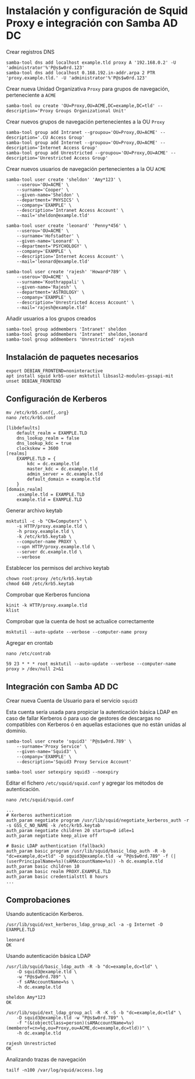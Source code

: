# Instalación y configuración de Squid Proxy e integración con Samba AD DC

Crear registros DNS

```
samba-tool dns add localhost example.tld proxy A '192.168.0.2' -U 'administrator'%'P@s$w0rd.123'
samba-tool dns add localhost 0.168.192.in-addr.arpa 2 PTR 'proxy.example.tld.' -U 'administrator'%'P@s$w0rd.123'
```

Crear nueva Unidad Organizativa `Proxy` para grupos de navegación, perteneciente a `ACME`

```
samba-tool ou create 'OU=Proxy,OU=ACME,DC=example,DC=tld' --description='Proxy Groups Organizational Unit'
```

Crear nuevos grupos de navegación pertenecientes a la OU `Proxy`

```
samba-tool group add Intranet --groupou='OU=Proxy,OU=ACME' --description='.CU Access Group'
samba-tool group add Internet --groupou='OU=Proxy,OU=ACME' --description='Internet Access Group'
samba-tool group add Unrestricted --groupou='OU=Proxy,OU=ACME' --description='Unrestricted Access Group'
```

Crear nuevos usuarios de navegación pertenecientes a la OU `ACME`

```
samba-tool user create 'sheldon' 'Amy*123' \
    --userou='OU=ACME' \
    --surname='Cooper' \
    --given-name='Sheldon' \
    --department='PHYSICS' \
    --company='EXAMPLE' \
    --description='Intranet Access Account' \
    --mail='sheldon@example.tld'

samba-tool user create 'leonard' 'Penny*456' \
    --userou='OU=ACME' \
    --surname='Hofstadter' \
    --given-name='Leonard' \
    --department='PSYCHOLOGY' \
    --company='EXAMPLE' \
    --description='Internet Access Account' \
    --mail='leonard@example.tld'

samba-tool user create 'rajesh' 'Howard*789' \
    --userou='OU=ACME' \
    --surname='Koothrappali' \
    --given-name='Rajesh' \
    --department='ASTROLOGY' \
    --company='EXAMPLE' \
    --description='Unrestricted Access Account' \
    --mail='rajesh@example.tld'
```

Añadir usuarios a los grupos creados

```
samba-tool group addmembers 'Intranet' sheldon
samba-tool group addmembers 'Intranet' sheldon,leonard
samba-tool group addmembers 'Unrestricted' rajesh
```

## Instalación de paquetes necesarios

```
export DEBIAN_FRONTEND=noninteractive
apt install squid krb5-user msktutil libsasl2-modules-gssapi-mit
unset DEBIAN_FRONTEND
```

## Configuración de Kerberos

```
mv /etc/krb5.conf{,.org}
nano /etc/krb5.conf
```

```
[libdefaults]
    default_realm = EXAMPLE.TLD
    dns_lookup_realm = false
    dns_lookup_kdc = true
    clockskew = 3600
[realms]
    EXAMPLE.TLD = {
        kdc = dc.example.tld
        master_kdc = dc.example.tld
        admin_server = dc.example.tld
        default_domain = example.tld
    }
[domain_realm]
    .example.tld = EXAMPLE.TLD
    example.tld = EXAMPLE.TLD
```

Generar archivo keytab

```
msktutil -c -b "CN=Computers" \
    -s HTTP/proxy.example.tld \
    -h proxy.example.tld \
    -k /etc/krb5.keytab \
    --computer-name PROXY \
    --upn HTTP/proxy.example.tld \
    --server dc.example.tld \
    --verbose
```

Establecer los permisos del archivo keytab

```
chown root:proxy /etc/krb5.keytab
chmod 640 /etc/krb5.keytab
```

Comprobar que Kerberos funciona

```
kinit -k HTTP/proxy.example.tld
klist
```

Comprobar que la cuenta de host se actualice correctamente

```
msktutil --auto-update --verbose --computer-name proxy
```

Agregar en crontab

`nano /etc/contrab`

```
59 23 * * * root msktutil --auto-update --verbose --computer-name proxy > /dev/null 2>&1
```

## Integración con Samba AD DC

Crear nueva Cuenta de Usuario para el servicio `squid3`

Esta cuenta sería usada para propiciar la autenticación básica LDAP en caso de fallar Kerberos ó para uso de gestores de descargas no compatibles con Kerberos ó en aquellas estaciones que no están unidas al dominio.

```
samba-tool user create 'squid3' 'P@s$w0rd.789' \
    --surname='Proxy Service' \
    --given-name='Squid3' \
    --company='EXAMPLE' \
    --description='Squid3 Proxy Service Account'
```

```
samba-tool user setexpiry squid3 --noexpiry
```

Editar el fichero `/etc/squid/squid.conf` y agregar los métodos de autenticación.

`nano /etc/squid/squid.conf`

```
...
# Kerberos authentication
auth_param negotiate program /usr/lib/squid/negotiate_kerberos_auth -r -s GSS_C_NO_NAME -k /etc/krb5.keytab
auth_param negotiate children 20 startup=0 idle=1
auth_param negotiate keep_alive off

# Basic LDAP authentication (fallback)
auth_param basic program /usr/lib/squid/basic_ldap_auth -R -b "dc=example,dc=tld" -D squid3@example.tld -w "P@s$w0rd.789" -f (|(userPrincipalName=%s)(sAMAccountName=%s)) -h dc.example.tld
auth_param basic children 10
auth_param basic realm PROXY.EXAMPLE.TLD
auth_param basic credentialsttl 8 hours
...
```

## Comprobaciones

Usando autenticación Kerberos.

`/usr/lib/squid/ext_kerberos_ldap_group_acl -a -g Internet -D EXAMPLE.TLD`

```
leonard
OK
```

Usando autenticación básica LDAP

```
/usr/lib/squid/basic_ldap_auth -R -b "dc=example,dc=tld" \
    -D squid3@example.tld \
    -w "P@s$w0rd.789" \
    -f sAMAccountName=%s \
    -h dc.example.tld

sheldon Amy*123
OK
```

```
/usr/lib/squid/ext_ldap_group_acl -R -K -S -b "dc=example,dc=tld" \
    -D squid3@example.tld -w "P@s$w0rd.789" \
    -f "(&(objectClass=person)(sAMAccountName=%v)(memberof=cn=%g,ou=Proxy,ou=ACME,dc=example,dc=tld))" \
    -h dc.example.tld
    
rajesh Unrestricted
OK
```

Analizando trazas de navegación

```
tailf -n100 /var/log/squid/access.log
```
